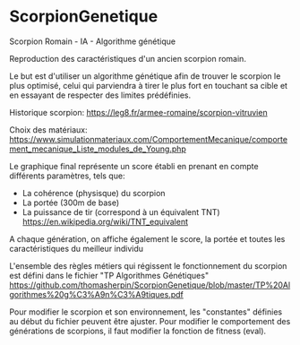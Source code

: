 # ScorpionGenetique
Scorpion Romain - IA - Algorithme génétique

Reproduction des caractéristiques d'un ancien scorpion romain.

Le but est d'utiliser un algorithme génétique afin de trouver le scorpion le plus optimisé, celui qui parviendra à tirer le plus fort en touchant sa cible et en essayant de respecter des limites prédéfinies.

Historique scorpion:
https://leg8.fr/armee-romaine/scorpion-vitruvien

Choix des matériaux:
https://www.simulationmateriaux.com/ComportementMecanique/comportement_mecanique_Liste_modules_de_Young.php

Le graphique final représente un score établi en prenant en compte différents paramètres, tels que:
- La cohérence (physisque) du scorpion
- La portée (300m de base)
- La puissance de tir (correspond à un équivalent TNT)
    https://en.wikipedia.org/wiki/TNT_equivalent

A chaque génération, on affiche également le score, la portée et toutes les caractéristiques du meilleur individu

L'ensemble des règles métiers qui régissent le fonctionnement du scorpion est défini dans le fichier "TP Algorithmes Génétiques"
https://github.com/thomasherpin/ScorpionGenetique/blob/master/TP%20Algorithmes%20g%C3%A9n%C3%A9tiques.pdf


Pour modifier le scorpion et son environnement, les "constantes" définies au début du fichier peuvent être ajuster.
Pour modifier le comportement des générations de scorpions, il faut modifier la fonction de fitness (eval).
